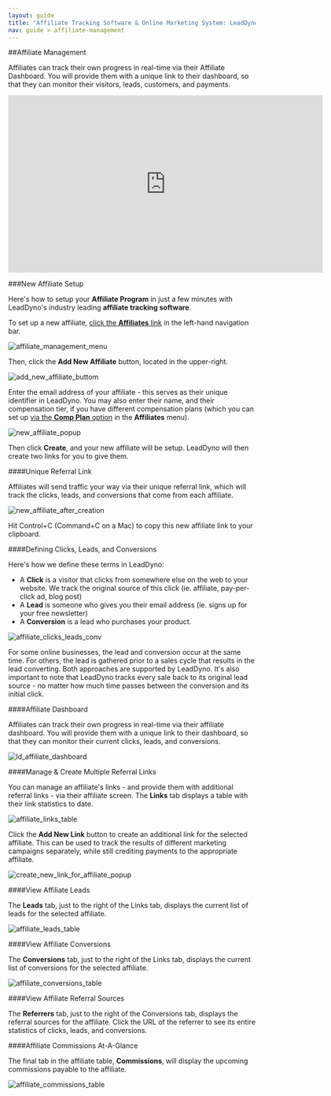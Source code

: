 ```yaml
---
layout: guide
title: "Affiliate Tracking Software & Online Marketing System: LeadDyno"
nav: guide > affiliate-management
---
```


##Affiliate Management

Affiliates can track their own progress in real-time via their Affiliate Dashboard.  You will provide them with a unique
link to their dashboard, so that they can monitor their visitors, leads, customers, and payments.

<div>
	<iframe width="640" height="360" src="http://www.youtube.com/embed/SJkMagcwHBE?feature=player_embedded" frameborder="0">
	</iframe>
</div>

###New Affiliate Setup

Here's how to setup your **Affiliate Program** in just a few minutes with LeadDyno's industry leading **affiliate tracking software**.


To set up a new affiliate, [click the **Affiliates** link](https://app.leaddyno.com/affiliates) in the left-hand navigation bar. 

![affiliate_management_menu](/img/affiliate_management_menu_ug1.png)

Then, click the **Add New Affiliate** button, located in the upper-right. 

![add_new_affiliate_buttom](/img/add_new_affiliate_buttom_ug1.png)

Enter the email address of your affiliate - this serves as their unique identifier in LeadDyno. You may also enter their name, and their compensation tier, if you have different compensation plans (which you can set up [via the **Comp Plan** option](https://app.leaddyno.com/plans) in the **Affiliates** menu).

![new_affiliate_popup](/img/new_affiliate_popup_ug1.png)

Then click **Create**, and your new affiliate will be setup. LeadDyno will then create two links for you to give them.

####Unique Referral Link

Affiliates will send traffic your way via their unique referral link, which will track the clicks, leads, and conversions that come from each affiliate.

![new_affiliate_after_creation](/img/new_affiliate_after_creation_ug1.png)

Hit Control+C (Command+C on a Mac) to copy this new affiliate link to your clipboard.


####Defining Clicks, Leads, and Conversions

Here's how we define these terms in LeadDyno:
* A **Click** is a visitor that clicks from somewhere else on the web to your website. We track the original source of this click (ie. affiliate, pay-per-click ad, blog post)
* A **Lead** is someone who gives you their email address (ie. signs up for your free newsletter)
* A **Conversion** is a lead who purchases your product.

![affiliate_clicks_leads_conv](/img/affiliate_clicks_leads_conv_ug1.jpg)

For some online businesses, the lead and conversion occur at the same time. For others, the lead is gathered prior to a sales cycle that results in the lead converting. Both approaches are supported by LeadDyno. It's also important to note that LeadDyno tracks every sale back to its original lead source - no matter how much time passes between the conversion and its initial click.

####Affiliate Dashboard

Affiliates can track their own progress in real-time via their affiliate dashboard. You will provide them with a unique link to their dashboard, so that they can monitor their current clicks, leads, and conversions.

![ld_affiliate_dashboard](/img/ld_affiliate_dashboard_ug1.jpg)

####Manage & Create Multiple Referral Links

You can manage an affiliate's links - and provide them with additional referral links - via their affiliate screen. The **Links** tab displays a table with their link statistics to date.

![affiliate_links_table](/img/affiliate_links_table_ug1.png)

Click the **Add New Link** button to create an additional link for the selected affiliate. This can be used to track the results of different marketing campaigns separately, while still crediting payments to the appropriate affiliate.

![create_new_link_for_affiliate_popup](/img/create_new_link_for_affiliate_popup_ug1.png)

####View Affiliate Leads

The **Leads** tab, just to the right of the Links tab, displays the current list of leads for the selected affiliate.

![affiliate_leads_table](/img/affiliate_leads_table_ug1.png)

####View Affiliate Conversions

The **Conversions** tab, just to the right of the Links tab, displays the current list of conversions for the selected affiliate.

![affiliate_conversions_table](/img/affiliate_conversions_table_ug1.png)

####View Affiliate Referral Sources

The **Referrers** tab, just to the right of the Conversions tab, displays the referral sources for the affiliate. Click the URL of the referrer to see its entire statistics of clicks, leads, and conversions.

####Affiliate Commissions At-A-Glance

The final tab in the affiliate table, **Commissions**, will display the upcoming commissions payable to the affiliate.

![affiliate_commissions_table](/img/affiliate_commissions_table_ug1.png)